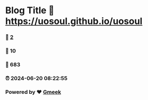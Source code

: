 # Blog Title :link: https://uosoul.github.io/uosoul 
### :page_facing_up: [2](https://uosoul.github.io/uosoul/tag.html) 
### :speech_balloon: 10 
### :hibiscus: 683 
### :alarm_clock: 2024-06-20 08:22:55 
### Powered by :heart: [Gmeek](https://github.com/Meekdai/Gmeek)
